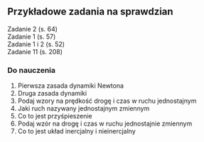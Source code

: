 ## Przykładowe zadania na sprawdzian
Zadanie 2 (s. 64)  
Zadanie 1 (s. 57)  
Zadanie 1 i 2 (s. 52)  
Zadanie 11 (s. 208)  
### Do nauczenia
1. Pierwsza zasada dynamiki Newtona
2. Druga zasada dynamiki
3. Podaj wzory na prędkość drogę i czas w ruchu jednostajnym
4. Jaki ruch nazywany jednostajnym zmiennym
5. Co to jest przyśpieszenie
6. Podaj wzór na drogę i czas w ruchu jednostajnie zmiennym
7. Co to jest układ inercjalny i nieinercjalny